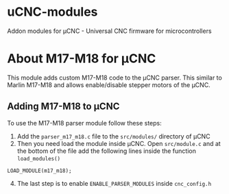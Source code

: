 # uCNC-modules

Addon modules for µCNC - Universal CNC firmware for microcontrollers

# About M17-M18 for µCNC

This module adds custom M17-M18 code to the µCNC parser. This similar to Marlin M17-M18 and allows enable/disable stepper motors of the µCNC.

## Adding M17-M18 to µCNC

To use the M17-M18 parser module follow these steps:

1. Add the `parser_m17_m18.c` file to the `src/modules/` directory of µCNC
2. Then you need load the module inside µCNC. Open `src/module.c` and at the bottom of the file add the following lines inside the function `load_modules()`

```
LOAD_MODULE(m17_m18);
```

4. The last step is to enable `ENABLE_PARSER_MODULES` inside `cnc_config.h`
